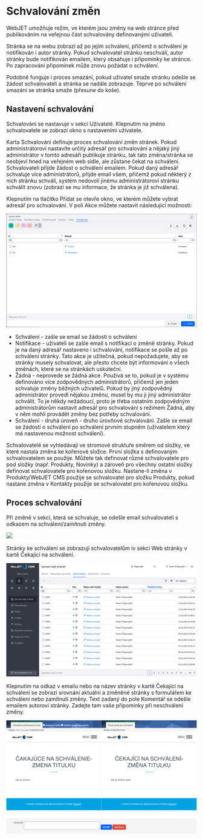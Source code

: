 # Schvalování změn

WebJET umožňuje režim, ve kterém jsou změny na web stránce před publikováním na veřejnou část schvalovány definovanými uživateli.

Stránka se na webu zobrazí až po jejím schválení, přičemž o schválení je notifikován i autor stránky. Pokud schvalovatel stránku neschválí, autor stránky bude notifikován emailem, který obsahuje i připomínky ke stránce. Po zapracování připomínek může znovu požádat o schválení.

Podobně funguje i proces smazání, pokud uživatel smaže stránku odešle se žádost schvalovateli a stránka se nadále zobrazuje. Teprve po schválení smazání se stránka smaže (přesune do koše).

## Nastavení schvalování

Schvalování se nastavuje v sekci Uživatelé. Klepnutím na jméno schvalovatele se zobrazí okno s nastaveními uživatele.

Karta Schvalování definuje proces schvalování změn stránek. Pokud administrátorovi nastavíte určitý adresář pro schvalování a nějaký jiný administrátor v tomto adresáři publikuje stránku, tak tato změna/stránka se neobjeví hned na veřejném web sídle, ale zůstane čekat na schválení. Schvalovateli přijde žádost o schválení emailem. Pokud daný adresář schvaluje více administrátorů, přijde email všem, přičemž pokud některý z nich stránku schválí, systém nedovolí jinému administrátorovi stránku schválit znovu (zobrazí se mu informace, že stránka je již schválena).

Klepnutím na tlačítko Přidat se otevře okno, ve kterém můžete vybrat adresář pro schvalování. V poli Akce můžete nastavit následující možnosti:

![](../../../admin/users/users-tab-approving.png)

- Schválení - zašle se email se žádostí o schválení
- Notifikace - uživateli se zašle email s notifikací o změně stránky. Pokud je na daný adresář nastaveno i schvalování, notifikace se pošle až po schválení stránky. Tato akce je užitečná, pokud nepožadujete, aby se stránky musely schvalovat, ale přesto chcete být informováni o všech změnách, které se na stránkách uskuteční.
- Žádná - neprovede se žádná akce. Používá se to, pokud je v systému definováno více zodpovědných administrátorů, přičemž jen jeden schvaluje změny běžných uživatelů. Pokud by jiný zodpovědný administrátor provedl nějakou změnu, musel by mu ji jiný administrátor schválit. To je někdy nežádoucí, proto je třeba ostatním zodpovědným administrátorům nastavit adresář pro schvalování s režimem Žádná, aby v něm mohli provádět změny bez potřeby schvalování.
- Schválení - druhá úroveň - druho úrovňové schvalování. Zašle se email se žádostí o schválení po schválení prvním stupněm (uživatelem který má nastavenou možnost schválení).

Schvalovatelé se vyhledávají ve stromové struktuře směrem od složky, ve které nastala změna ke kořenové složce. První složka s definovaným schvalovatelem se použije. Můžete tak definovat různé schvalovatele pro pod složky (např. Produkty, Novinky) a zároveň pro všechny ostatní složky definovat schvalovatele pro kořenovou složku. Nastane-li změna v Produkty/WebJET CMS použije se schvalovatel pro složku Produkty, pokud nastane změna v Kontakty použije se schvalovatel pro kořenovou složku.

## Proces schvalování

Při změně v sekci, která se schvaluje, se odešle email schvalovateli s odkazem na schválení/zamítnutí změny.

![](approve-email.png)

Stránky ke schválení se zobrazují schvalovatelům iv sekci Web stránky v kartě Čekající na schválení.

![](approve-tab.png)

Klepnutím na odkaz v emailu nebo na název stránky v kartě Čekající na schválení se zobrazí srovnání aktuální a změněné stránky s formulářem ke schválení nebo zamítnutí změny. Text zadaný do pole Komentář se odešle emailem autorovi stránky. Zadejte tam vaše připomínky při neschválení změny.

![](approve-form.png)
